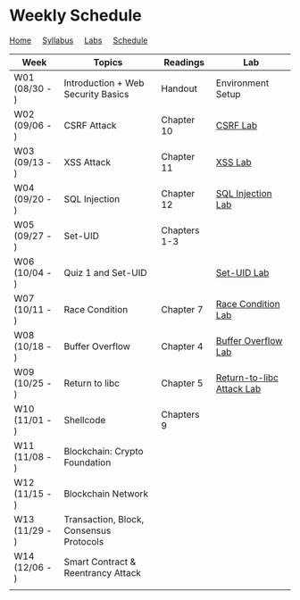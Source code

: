 # Weekly Schedule

[Home](./index.md) &nbsp;&nbsp;&nbsp; [Syllabus](./syllabus.md)  &nbsp;&nbsp;&nbsp; [Labs](./labs.md) &nbsp;&nbsp;&nbsp; [Schedule](./schedule.md)

| Week         | Topics | Readings  |  Lab |  
| ---          | ---    | --- | --- |
|W01 (08/30 - ) | Introduction + Web Security Basics| Handout | Environment Setup | 
|W02 (09/06 - ) | CSRF Attack | Chapter 10 | [CSRF Lab](./labs.md) | 
|W03 (09/13 - ) | XSS Attack  | Chapter 11 | [XSS Lab](./labs.md) | 
|W04 (09/20 - ) | SQL Injection  | Chapter 12 | [SQL Injection Lab](./labs.md) |
|W05 (09/27 - ) | Set-UID | Chapters 1-3 | |
|W06 (10/04 - ) | Quiz 1 and Set-UID | | [Set-UID Lab](./labs.md) |
|W07 (10/11 - ) | Race Condition  | Chapter 7 | [Race Condition Lab](./labs.md) |
|W08 (10/18 - ) | Buffer Overflow | Chapter 4 | [Buffer Overflow Lab](./labs.md) |
|W09 (10/25 - ) | Return to libc  | Chapter 5 | [Return-to-libc Attack Lab](./labs.md) |
|W10 (11/01 - ) | Shellcode       | Chapters 9 |  |
|W11 (11/08 - ) | Blockchain: Crypto Foundation      | |   |
|W12 (11/15 - ) | Blockchain Network    | |   |
|W13 (11/29 - ) | Transaction, Block, Consensus Protocols   | |   |
|W14 (12/06 - ) | Smart Contract & Reentrancy Attack | |   |
|||||
